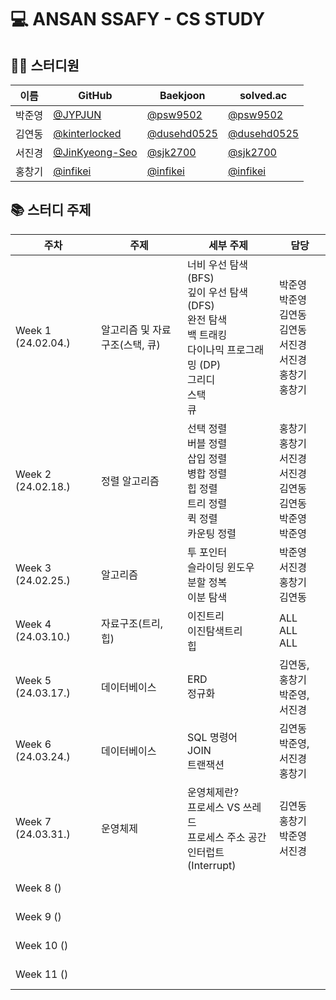 # 💻 ANSAN SSAFY - CS STUDY

## 👨‍💻 스터디원

| 이름 | GitHub | Baekjoon | solved.ac |
| ---- | ---- | ---- | ---- |
| 박준영 | [@JYPJUN](https://github.com/JYPJUN) | [@psw9502](https://www.acmicpc.net/user/psw9502) | [@psw9502](https://solved.ac/profile/psw9502) |
| 김연동 | [@kinterlocked](https://github.com/kinterlocked) | [@dusehd0525](https://www.acmicpc.net/user/dusehd0525) | [@dusehd0525](https://solved.ac/profile/dusehd0525) |
| 서진경 | [@JinKyeong-Seo](https://github.com/JinKyeong-Seo) | [@sjk2700](https://www.acmicpc.net/user/sjk2700) | [@sjk2700](https://solved.ac/profile/sjk2700) |
| 홍창기 | [@infikei](https://github.com/infikei) | [@infikei](https://www.acmicpc.net/user/infikei) | [@infikei](https://solved.ac/profile/infikei) |

## 📚 스터디 주제

| 주차 | 주제 | 세부 주제 | 담당 |
| ---- | ---- | ---- | ---- |
| Week 1 (24.02.04.) | 알고리즘 및 자료구조(스택, 큐) | 너비 우선 탐색 (BFS) <br/> 깊이 우선 탐색 (DFS) <br/> 완전 탐색 <br/> 백 트래킹 <br/> 다이나믹 프로그래밍 (DP) <br/> 그리디 <br/> 스택 <br/> 큐 <br/> | 박준영 <br/> 박준영 <br/> 김연동 <br/> 김연동 <br/> 서진경 <br/> 서진경 <br/> 홍창기 <br/> 홍창기 <br/> |
| Week 2 (24.02.18.) | 정렬 알고리즘 | 선택 정렬 <br/> 버블 정렬 <br/> 삽입 정렬 <br/> 병합 정렬 <br/> 힙 정렬 <br/> 트리 정렬 <br/> 퀵 정렬 <br/> 카운팅 정렬 <br/> | 홍창기 <br/> 홍창기 <br/> 서진경 <br/> 서진경 <br/> 김연동 <br/> 김연동 <br/> 박준영 <br/> 박준영 <br/> |
| Week 3 (24.02.25.) | 알고리즘 | 투 포인터 <br/> 슬라이딩 윈도우 <br/> 분할 정복 <br/> 이분 탐색 <br/> | 박준영 <br/> 서진경 <br/> 홍창기 <br/> 김연동 <br/> |
| Week 4 (24.03.10.) | 자료구조(트리, 힙) | 이진트리 <br/> 이진탐색트리 <br/> 힙 <br/> | ALL <br/> ALL <br/> ALL <br/> |
| Week 5 (24.03.17.) | 데이터베이스 | ERD <br/> 정규화 <br/> | 김연동, 홍창기 <br/> 박준영, 서진경 <br/> |
| Week 6 (24.03.24.) | 데이터베이스 | SQL 명령어 <br/> JOIN <br/> 트랜잭션 <br/> | 김연동 <br/> 박준영, 서진경 <br/> 홍창기 <br/> |
| Week 7 (24.03.31.) | 운영체제 | 운영체제란? <br/> 프로세스 VS 쓰레드 <br/> 프로세스 주소 공간 <br/> 인터럽트(Interrupt) <br/> | 김연동 <br/> 홍창기 <br/> 박준영 <br/> 서진경 <br/> |
| Week 8 () | | <br/> <br/> | <br/> <br/> |
| Week 9 () | | <br/> <br/> | <br/> <br/> |
| Week 10 () | | <br/> <br/> | <br/> <br/> |
| Week 11 () | | <br/> <br/> | <br/> <br/> |
